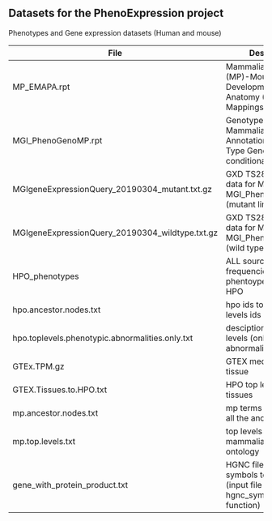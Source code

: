 ## Datasets for the PhenoExpression project

Phenotypes and Gene expression datasets (Human and mouse)

| File | Description | Source |
| --- | --- | --- |
|MP_EMAPA.rpt | Mammalian Phenotype (MP)-Mouse Developmental Anatomy (EMAPA) Mappings |[downloaded 01/03/2019; http://www.informatics.jax.org/downloads/reports/index.html#expression] |
| MGI_PhenoGenoMP.rpt | Genotypes and Mammalian Phenotype Annotations for Marker Type Genes excluding conditional mutations | [downloaded 01/03/2019; http://www.informatics.jax.org/downloads/reports/index.html#expression] |
| MGIgeneExpressionQuery_20190304_mutant.txt.gz | GXD TS28 expression data for MGI IDs in MGI_PhenoGenoMP.rpt (mutant lines) | [downloaded 04/03/2019; http://www.informatics.jax.org/gxd] |
| MGIgeneExpressionQuery_20190304_wildtype.txt.gz | GXD TS28 expression data for MGI IDs in MGI_PhenoGenoMP.rpt (wild type lines) | [downloaded 04/03/2019; http://www.informatics.jax.org/gxd] |
| HPO_phenotypes | ALL sources all frequencies genes to phentoypes file from HPO | [downloaded 19/02/2019; https://hpo.jax.org/app/download/annotation] | 
| hpo.ancestor.nodes.txt | hpo ids to hpo top levels ids | from http://purl.obolibrary.org/obo/hp.obo |
| hpo.toplevels.phenotypic.abnormalities.only.txt | desciption of hpo top levels (only phenotypic abnormalities) | from http://purl.obolibrary.org/obo/hp.obo |  
| GTEx.TPM.gz | GTEX  median TPM by tissue | [dowloaded 02/12/2018; https://gtexportal.org/home/datasets] |
| GTEX.Tissues.to.HPO.txt | HPO top levels - GTEX tissues | manual mapping |
| mp.ancestor.nodes.txt | mp terms - mapping to all the ancestor nodes | from https://github.com/pilarcacheiro/Ontologies/tree/master/scripts MP_obo_to_txt.R |
| mp.top.levels.txt | top levels of the mammalian phenotype ontology | from https://github.com/pilarcacheiro/Ontologies/tree/master/scripts MP_obo_to_txt.R | 
| gene_with_protein_product.txt | HGNC file - gene symbols to HGNC ids (input file for hgnc_symbol_checker.R function) | from https://www.genenames.org/ |

